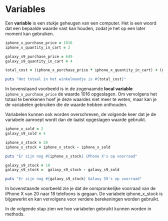 # Variables

Een **variable** is een stukje geheugen van een computer. Het is een woord dat een
bepaalde waarde vast kan houden, zodat je het op een later moment kan gebruiken.

```ruby runnable
iphone_x_purchase_price = 1016
iphone_x_quantity_in_cart = 2

galaxy_s9_purchase_price = 649
galaxy_s9_quantity_in_cart = 4

total_cost = (iphone_x_purchase_price * iphone_x_quantity_in_cart) + (galaxy_s9_purchase_price * galaxy_s9_quantity_in_cart)

puts "Het totaal in het winkelmandje is #{total_cost}"
```

In bovenstaand voorbeeld is in de zogenaamde **local variable** `iphone_x_purchase_price`
de waarde 1016 opgeslagen. Om vervolgens het totaal te berekenen hoef je deze waardes niet
meer te weten, maar kan je de variabelen gebruiken die de waarde hebben onthouden.

Variabelen kunnen ook worden overschreven, de volgende keer dat je de variabele aanroept
wordt dan de laatst opgeslagen waarde gebruikt.

```ruby runnable
iphone_x_sold = 2
galaxy_s9_sold = 4

iphone_x_stock = 20
iphone_x_stock = iphone_x_stock - iphone_x_sold

puts "Er zijn nog #{iphone_x_stock} iPhone X's op voorraad"

galaxy_s9_stock = 10
galaxy_s9_stock =  galaxy_s9_stock - galaxy_s9_sold

puts "Er zijn nog #{galaxy_s9_stock} Galaxy S9's op voorraad"
```

In bovenstaande voorbeeld zie je dat de oorspronkelijke voorraad van de iPhone X
van 20 naar 18 telefoons is gegaan. De variabele iphone_x_stock is bijgewerkt en
kan vervolgens voor verdere berekeningen worden gebruikt.

In de volgende stap zien we hoe variabelen gebruikt kunnen worden in methods.
